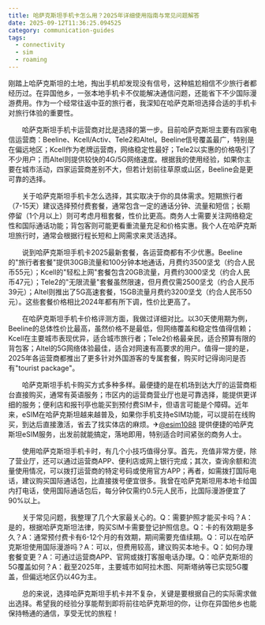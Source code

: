 ```yaml
---
title: 哈萨克斯坦手机卡怎么用？2025年详细使用指南与常见问题解答
date: 2025-09-12T11:36:25.094525
category: communication-guides
tags:
  - connectivity
  - sim
  - roaming
---
```


刚踏上哈萨克斯坦的土地，掏出手机却发现没有信号，这种尴尬相信不少旅行者都经历过。在异国他乡，一张本地手机卡不仅能解决通信问题，还能省下不少国际漫游费用。作为一个经常往返中亚的旅行者，我深知在哈萨克斯坦选择合适的手机卡对旅行体验的重要性。

　　哈萨克斯坦手机卡运营商对比是选择的第一步。目前哈萨克斯坦主要有四家电信运营商：Beeline、Kcell/Activ、Tele2和Altel。Beeline信号覆盖最广，特别是在偏远地区；Kcell作为老牌运营商，网络稳定性最好；Tele2以实惠的价格吸引了不少用户；而Altel则提供较快的4G/5G网络速度。根据我的使用经验，如果你主要在城市活动，四家运营商差别不大，但若计划前往草原或山区，Beeline会是更可靠的选择。

　　关于哈萨克斯坦手机卡怎么选择，其实取决于你的具体需求。短期旅行者（7-15天）建议选择预付费套餐，通常包含一定的通话分钟、流量和短信；长期停留（1个月以上）则可考虑月租套餐，性价比更高。商务人士需要关注网络稳定性和国际通话功能；背包客则可能更看重流量充足和价格实惠。我个人在哈萨克斯坦旅行时，通常会根据行程长短和上网需求来灵活选择。

　　说到哈萨克斯坦手机卡2025最新套餐，各运营商都有不少优惠。Beeline的"旅行者套餐"提供30GB流量和100分钟本地通话，月费约3500坚戈（约合人民币55元）；Kcell的"轻松上网"套餐包含20GB流量，月费约3000坚戈（约合人民币47元）；Tele2的"无限流量"套餐虽然限速，但月费仅需2500坚戈（约合人民币39元）；Altel则推出了5G高速套餐，15GB流量月费约3200坚戈（约合人民币50元）。这些套餐价格相比2024年都有所下调，性价比更高了。

　　在哈萨克斯坦手机卡价格评测方面，我做过详细对比。以30天使用期为例，Beeline的总体性价比最高，虽然价格不是最低，但网络覆盖和稳定性值得信赖；Kcell在主要城市表现优异，适合城市旅行者；Tele2价格最亲民，适合预算有限的背包客；Altel的5G网络体验最佳，适合对网速有高要求的用户。值得一提的是，2025年各运营商都推出了更多针对外国游客的专属套餐，购买时记得询问是否有"tourist package"。

　　哈萨克斯坦手机卡购买方式多种多样。最便捷的是在机场到达大厅的运营商柜台直接购买，通常有英语服务；市区内的运营商营业厅也是可靠选择，能提供更详细的服务；便利店和报刊亭也能买到预付费SIM卡，但语言可能是个障碍。近年来，eSIM在哈萨克斯坦越来越普及，如果你手机支持eSIM功能，可以提前在线购买，到达后直接激活，省去了找实体店的麻烦。✈[@esim1088](https://t.me/s/esim1088) 提供便捷的哈萨克斯坦eSIM服务，出发前就能搞定，落地即用，特别适合时间紧张的商务人士。

　　使用哈萨克斯坦手机卡时，有几个小技巧值得分享。首先，充值非常方便，除了营业厅，还可以通过运营商APP、便利店或网上银行完成；其次，查询余额和流量使用情况，可以拨打运营商的特定号码或使用官方APP；再者，如需拨打国际电话，建议购买国际通话包，比直接拨号便宜很多。我曾在哈萨克斯坦用本地卡给国内打电话，使用国际通话包后，每分钟仅需约0.5元人民币，比国际漫游便宜了90%以上。

　　关于常见问题，我整理了几个大家最关心的。Q：需要护照才能买卡吗？A：是的，根据哈萨克斯坦法律，购买SIM卡需要登记护照信息。Q：卡的有效期是多久？A：通常预付费卡有6-12个月的有效期，期间需要充值续期。Q：可以在哈萨克斯坦使用国际漫游吗？A：可以，但费用较高，建议购买本地卡。Q：如何办理套餐变更？A：可通过运营商APP、官网或拨打客服电话办理。Q：哈萨克斯坦的5G覆盖如何？A：截至2025年，主要城市如阿拉木图、阿斯塔纳等已实现5G覆盖，但偏远地区仍以4G为主。

　　总的来说，选择哈萨克斯坦手机卡并不复杂，关键是要根据自己的实际需求做出选择。希望我的经验分享能帮到即将前往哈萨克斯坦的你，让你在异国他乡也能保持畅通的通信，享受无忧的旅程！